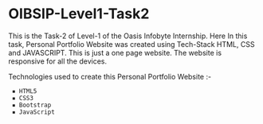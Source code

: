 # OIBSIP-Level1-Task2

This is the Task-2 of Level-1 of the Oasis Infobyte Internship. Here In this task, Personal Portfolio Website was created using Tech-Stack HTML, CSS and JAVASCRIPT. This is just a one page website. The website is responsive for all the devices.

Technologies used to create this Personal Portfolio Website :-
    
     ▪ HTML5
     ▪ CSS3
     ▪ Bootstrap
     ▪ JavaScript
